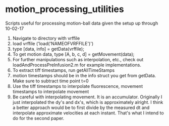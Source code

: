 # motion_processing_utilities
Scripts useful for processing motion-ball data given the setup up through 10-02-17

1. Navigate to directory with vrffile
2. load vrffile ('load('NAMEOFVRFFILE')')
3. type [data, info] = getData(vrffile);
4. To get motion data, type [A, b, c, d] = getMovement(data);
5. For further manipulations such as interpolation, etc., check out loadAndProcessPreInfusion2.m for example implementations.
6. To extract tiff timestamps, run getAllTimeStamps
7. motion timestamps should be in the info struct you get from getData. Make sure to subtract time point t=0
8. Use the tiff timestamps to interpolate fluorescence, movement timestamps to interpolate movement
9. Be careful with interpolating movement. It is an accumulator. Originally I just interpolated the dy's and dx's, which is approximately alright. I think a better approach would be to first divide by the measured dt and interpolate approximate velocities at each instant. That's what I intend to do for the second paper.
